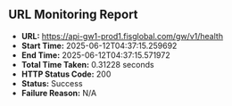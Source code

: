 ## URL Monitoring Report

- **URL:** https://api-gw1-prod1.fisglobal.com/gw/v1/health
- **Start Time:** 2025-06-12T04:37:15.259692
- **End Time:** 2025-06-12T04:37:15.571972
- **Total Time Taken:** 0.31228 seconds
- **HTTP Status Code:** 200
- **Status:** Success
- **Failure Reason:** N/A
